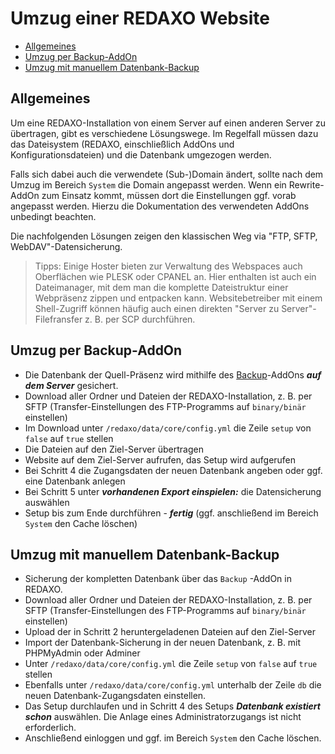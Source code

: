 # Umzug einer REDAXO Website

* [Allgemeines](#allg)
* [Umzug per Backup-AddOn](#ba)
* [Umzug mit manuellem Datenbank-Backup](#db)

<a name="allg"></a>

## Allgemeines

Um eine REDAXO-Installation von einem Server auf einen anderen Server zu übertragen, gibt es verschiedene Lösungswege. Im Regelfall müssen dazu das Dateisystem (REDAXO, einschließlich AddOns und Konfigurationsdateien) und die Datenbank umgezogen werden.

Falls sich dabei auch die verwendete (Sub-)Domain ändert, sollte nach dem Umzug im Bereich `System` die Domain angepasst werden. Wenn ein Rewrite-AddOn zum Einsatz kommt, müssen dort die Einstellungen ggf. vorab angepasst werden. Hierzu die Dokumentation des verwendeten AddOns unbedingt beachten.

Die nachfolgenden Lösungen zeigen den klassischen Weg via "FTP, SFTP, WebDAV"-Datensicherung.

> Tipps: Einige Hoster bieten zur Verwaltung des Webspaces auch Oberflächen wie PLESK oder CPANEL an. Hier enthalten ist auch ein Dateimanager, mit dem man die komplette Dateistruktur einer Webpräsenz zippen und entpacken kann. Websitebetreiber mit einem Shell-Zugriff können häufig auch einen direkten "Server zu Server"-Filefransfer z. B. per SCP durchführen.

<a name="ba"></a>

## Umzug per Backup-AddOn

* Die Datenbank der Quell-Präsenz wird mithilfe des [Backup](/{{path}}/{{version}}/backup)-AddOns ***auf dem Server*** gesichert.
* Download aller Ordner und Dateien der REDAXO-Installation, z. B. per SFTP (Transfer-Einstellungen des FTP-Programms auf `binary/binär` einstellen)
* Im Download unter `/redaxo/data/core/config.yml` die Zeile `setup` von `false` auf `true` stellen
* Die Dateien auf den Ziel-Server übertragen
* Website auf dem Ziel-Server aufrufen, das Setup wird aufgerufen
* Bei Schritt 4 die Zugangsdaten der neuen Datenbank angeben oder ggf. eine Datenbank anlegen
* Bei Schritt 5 unter ***vorhandenen Export einspielen:*** die Datensicherung auswählen
* Setup bis zum Ende durchführen - ***fertig*** (ggf. anschließend im Bereich `System` den Cache löschen)

<a name="db"></a>

## Umzug mit manuellem Datenbank-Backup

* Sicherung der kompletten Datenbank über das `Backup` -AddOn in REDAXO.
* Download aller Ordner und Dateien der REDAXO-Installation, z. B. per SFTP (Transfer-Einstellungen des FTP-Programms auf `binary/binär` einstellen)
* Upload der in Schritt 2 heruntergeladenen Dateien auf den Ziel-Server
* Import der Datenbank-Sicherung in der neuen Datenbank, z. B. mit PHPMyAdmin oder Adminer
* Unter `/redaxo/data/core/config.yml` die Zeile `setup` von `false` auf `true` stellen
* Ebenfalls unter `/redaxo/data/core/config.yml` unterhalb der Zeile `db` die neuen Datenbank-Zugangsdaten einstellen.
* Das Setup durchlaufen und in Schritt 4 des Setups ***Datenbank existiert schon*** auswählen. Die Anlage eines Administratorzugangs ist nicht erforderlich.
* Anschließend einloggen und ggf. im Bereich `System` den Cache löschen.
